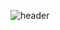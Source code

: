 ![header](https://capsule-render.vercel.app/api?type=waving&color=timeGradient&height=300&section=header&text=KIM%20DONGMIN&fontSize=90)
